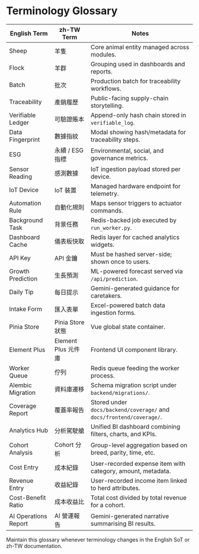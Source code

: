 # Terminology Glossary

| English Term | zh-TW Term | Notes |
|--------------|-----------|-------|
| Sheep | 羊隻 | Core animal entity managed across modules. |
| Flock | 羊群 | Grouping used in dashboards and reports. |
| Batch | 批次 | Production batch for traceability workflows. |
| Traceability | 產銷履歷 | Public-facing supply-chain storytelling. |
| Verifiable Ledger | 可驗證賬本 | Append-only hash chain stored in `verifiable_log`. |
| Data Fingerprint | 數據指紋 | Modal showing hash/metadata for traceability steps. |
| ESG | 永續 / ESG 指標 | Environmental, social, and governance metrics. |
| Sensor Reading | 感測數據 | IoT ingestion payload stored per device. |
| IoT Device | IoT 裝置 | Managed hardware endpoint for telemetry. |
| Automation Rule | 自動化規則 | Maps sensor triggers to actuator commands. |
| Background Task | 背景任務 | Redis-backed job executed by `run_worker.py`. |
| Dashboard Cache | 儀表板快取 | Redis layer for cached analytics widgets. |
| API Key | API 金鑰 | Must be hashed server-side; shown once to users. |
| Growth Prediction | 生長預測 | ML-powered forecast served via `/api/prediction`. |
| Daily Tip | 每日提示 | Gemini-generated guidance for caretakers. |
| Intake Form | 匯入表單 | Excel-powered batch data ingestion forms. |
| Pinia Store | Pinia Store 狀態 | Vue global state container. |
| Element Plus | Element Plus 元件庫 | Frontend UI component library. |
| Worker Queue | 佇列 | Redis queue feeding the worker process. |
| Alembic Migration | 資料庫遷移 | Schema migration script under `backend/migrations/`. |
| Coverage Report | 覆蓋率報告 | Stored under `docs/backend/coverage/` and `docs/frontend/coverage/`. |
| Analytics Hub | 分析駕駛艙 | Unified BI dashboard combining filters, charts, and KPIs. |
| Cohort Analysis | Cohort 分析 | Group-level aggregation based on breed, parity, time, etc. |
| Cost Entry | 成本紀錄 | User-recorded expense item with category, amount, metadata. |
| Revenue Entry | 收益紀錄 | User-recorded income item linked to herd attributes. |
| Cost-Benefit Ratio | 成本收益比 | Total cost divided by total revenue for a cohort. |
| AI Operations Report | AI 營運報告 | Gemini-generated narrative summarising BI results. |

Maintain this glossary whenever terminology changes in the English SoT or zh-TW documentation.

